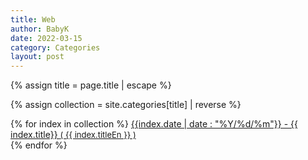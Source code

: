 ```yaml
---
title: Web 
author: BabyK
date: 2022-03-15
category: Categories
layout: post
---
```


{% assign title = page.title | escape %}

{% assign collection = site.categories[title] | reverse %}

<section>
{% for index in collection %}
        <a href="{{site.baseurl}}{{index.url}}" name="{{ index.title}}">{{index.date | date : "%Y/%d/%m"}} - {{ index.title}}
        <span style="font-size:small" >( {{ index.titleEn }} )</span></a> <br>
{% endfor %}
</section>





